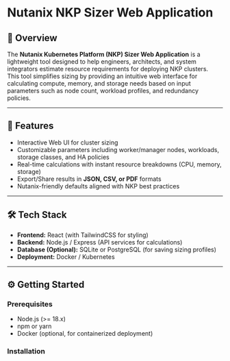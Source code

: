 # Nutanix NKP Sizer Web Application

## 📌 Overview
The **Nutanix Kubernetes Platform (NKP) Sizer Web Application** is a lightweight tool designed to help engineers, architects, and system integrators estimate resource requirements for deploying NKP clusters.  
This tool simplifies sizing by providing an intuitive web interface for calculating compute, memory, and storage needs based on input parameters such as node count, workload profiles, and redundancy policies.

---

## 🚀 Features
- Interactive Web UI for cluster sizing  
- Customizable parameters including worker/manager nodes, workloads, storage classes, and HA policies  
- Real-time calculations with instant resource breakdowns (CPU, memory, storage)  
- Export/Share results in **JSON, CSV, or PDF** formats  
- Nutanix-friendly defaults aligned with NKP best practices  

---

## 🛠️ Tech Stack
- **Frontend:** React (with TailwindCSS for styling)  
- **Backend:** Node.js / Express (API services for calculations)  
- **Database (Optional):** SQLite or PostgreSQL (for saving sizing profiles)  
- **Deployment:** Docker / Kubernetes  

---

## ⚙️ Getting Started

### Prerequisites
- Node.js (>= 18.x)  
- npm or yarn  
- Docker (optional, for containerized deployment)  

### Installation

